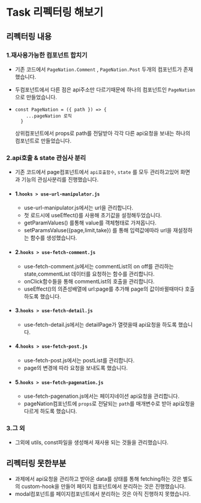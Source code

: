 # Task 리펙터링 해보기

## 리펙터링 내용

### 1.재사용가능한 컴포넌트 합치기

- 기존 코드에서 `PageNation.Comment` , `PageNation.Post` 두개의 컴포넌트가 존재했습니다.
- 두컴포넌트에서 다른 점은 api주소만 다르기때문에 하나의 컴포넌트인
  `PageNation` 으로 만들었습니다.

- ```
  const PageNation = ({ path }) => {
      ...pageNation 로직
    }
  ```
  상위컴포넌트에서 props로 path를 전달받아 각각 다른 api요청을 보내는 하나의 컴포넌트로 만들었습니다.

### 2.api호출 & state 관심사 분리

- 기존 코드에서 page컴포넌트에서 `api호출함수`, `state` 를 모두 관리하고있어
  화면 과 기능의 관심사분리를 진행했습니다.
- #### 1.`hooks > use-url-manipulator.js`
  - use-url-manipulator.js에서는 url을 관리합니다.
  - 첫 로드시에 useEffect()를 사용해 초기값을 설정해두었습니다.
  - getParamValues() 를통해 value를 객체형태로 가져옵니다.
  - setParamsValuse({page,limit,take}) 를 통해 입력값에따라 url을 재설정하는 함수를 생성했습니다.
- #### 2.`hooks > use-fetch-comment.js`
  - use-fetch-comment.js에서는 commentList의 on off를 관리하는 state,commentList 데이터를 요청하는 함수를 관리합니다.
  - onClick함수들을 통해 commentList의 호출을 관리합니다.
  - useEffect()의 의존성배열에 url:page를 추가해 page의 값이바뀔때마다 호출하도록 했습니다.
- #### 3.`hooks > use-fetch-detail.js`
  - use-fetch-detail.js에서는 detailPage가 열렷을때 api요청을 하도록 했습니다.
- #### 4.`hooks > use-fetch-post.js`
  - use-fetch-post.js에서는 postList를 관리합니다.
  - page의 변경에 따라 요청을 보내도록 했습니다.
- #### 5.`hooks > use-fetch-pagenation.js`
  - use-fetch-pagenation.js에서는 페이지네이션 api요청을 관리합니다.
  - pageNation컴포넌트에 `props`로 전달되는 `path`를 매개변수로 받아 api요청을 다르게 하도록 했습니다.

### 3.그 외

- 그외에 utils, const파일을 생성해서 재사용 되는 것들을 관리했습니다.

## 리펙터링 못한부분

- 과제에서 api요청을 관리하고 받아온 data를 상태를 통해 fetching하는 것은 별도의 custom-hook을 만들어 페이지 컴포넌트에서 분리하는 것은 진행했습니다.
- modal컴포넌트를 페이지컴포넌트에서 분리하는 것은 아직 진행하지 못했습니다.
